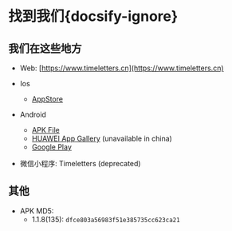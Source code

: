 # 找到我们{docsify-ignore}

## 我们在这些地方

- Web: [https://www.timeletters.cn](https://www.timeletters.cn)

- Ios
  - [AppStore](https://api.timeletters.cn/jump/ios)

- Android
  - [APK File](https://api.timeletters.cn/jump/android)
  - [HUAWEI App Gallery](http://appgallery.huawei.com/app/C105501773) (unavailable in china)
  - [Google Play](https://play.google.com/store/apps/details?id=cn.timemail.xsot) 

- 微信小程序: Timeletters (deprecated)

## 其他

- APK MD5: 
  - 1.1.8(135): `dfce803a56983f51e385735cc623ca21`